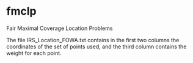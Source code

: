 # fmclp
Fair Maximal Coverage Location Problems

The file IRS_Location_FOWA.txt contains in the first two columns the coordinates of the set of points used, and the third column contains the weight for each point. 
